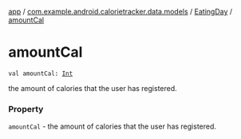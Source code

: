 [app](../../index.md) / [com.example.android.calorietracker.data.models](../index.md) / [EatingDay](index.md) / [amountCal](./amount-cal.md)

# amountCal

`val amountCal: `[`Int`](https://kotlinlang.org/api/latest/jvm/stdlib/kotlin/-int/index.html)

the amount of calories that the user has registered.

### Property

`amountCal` - the amount of calories that the user has registered.